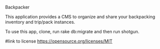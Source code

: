 Backpacker

This application provides a CMS to organize and share your backpacking inventory and trip/pack instances.

To use this app, clone, run rake db:migrate and then run shotgun.

#link to license
https://opensource.org/licenses/MIT
